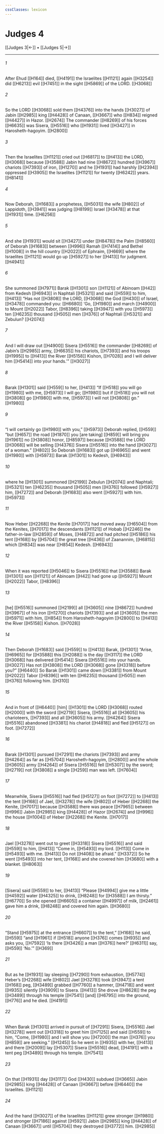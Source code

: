 ```yaml
---
cssClasses: lexicon
---
```


# Judges 4

[[Judges 3|←]] • [[Judges 5|→]]

---

###### 1
After Ehud [[H164]] died, [[H4191]] the Israelites [[H1121]] again [[H3254]] did [[H6213]] evil [[H7451]] in the sight [[H5869]] of the LORD. [[H3068]]

###### 2
So the LORD [[H3068]] sold them [[H4376]] into the hands [[H3027]] of Jabin [[H2985]] king [[H4428]] of Canaan, [[H3667]] who [[H834]] reigned [[H4427]] in Hazor. [[H2674]] The commander [[H8269]] of his forces [[H6635]] was Sisera, [[H5516]] who [[H1931]] lived [[H3427]] in Harosheth-hagoyim. [[H2800]]

###### 3
Then the Israelites [[H1121]] cried out [[H6817]] to [[H413]] the LORD, [[H3068]] because [[H3588]] Jabin had  nine [[H8672]] hundred [[H3967]] chariots [[H7393]] of iron, [[H1270]] and he [[H1931]] had harshly [[H2394]] oppressed [[H3905]] the Israelites [[H1121]] for twenty [[H6242]] years. [[H8141]]

###### 4
Now Deborah, [[H1683]] a prophetess, [[H5031]] the wife [[H802]] of Lappidoth, [[H3941]] was judging [[H8199]] Israel [[H3478]] at that [[H1931]] time. [[H6256]]

###### 5
And she [[H1931]] would sit [[H3427]] under [[H8478]] the Palm [[H8560]] of Deborah [[H1683]] between [[H996]] Ramah [[H7414]] and Bethel [[H1008]] in the hill country [[H2022]] of Ephraim, [[H669]] where the Israelites [[H1121]] would go up [[H5927]] to her [[H413]] for judgment. [[H4941]]

###### 6
She summoned [[H7971]] Barak [[H1301]] son [[H1121]] of Abinoam [[H42]] from Kedesh [[H6943]] in Naphtali [[H5321]] and said [[H559]] to him, [[H413]] “Has not [[H3808]] the LORD, [[H3068]] the God [[H430]] of Israel, [[H3478]] commanded you: [[H6680]] ‘Go, [[H1980]] and march [[H4900]] to Mount [[H2022]] Tabor, [[H8396]] taking [[H3947]] with you [[H5973]] ten [[H6235]] thousand [[H505]] men [[H376]] of Naphtali [[H5321]] and Zebulun? [[H2074]]

###### 7
And I will draw out [[H4900]] Sisera [[H5516]] the commander [[H8269]] of Jabin’s [[H2985]] army, [[H6635]] his chariots, [[H7393]] and his troops [[H1995]] to [[H413]] the River [[H5158]] Kishon, [[H7028]] and I will deliver him [[H5414]] into your hands.’” [[H3027]]

###### 8
Barak [[H1301]] said [[H559]] to her, [[H413]] “If [[H518]] you will go [[H1980]] with me, [[H5973]] I will go; [[H1980]] but if [[H518]] you will not [[H3808]] go [[H1980]] with me, [[H5973]] I will not [[H3808]] go.” [[H1980]]

###### 9
“I will certainly go [[H1980]] with you,” [[H5973]] Deborah replied, [[H559]] “but [[H657]] the road [[H1870]] you [are taking] [[H859]] will bring you [[H1961]] no [[H3808]] honor, [[H8597]] because [[H3588]] the LORD [[H3068]] will be selling [[H4376]] Sisera [[H5516]] into the hand [[H3027]] of a woman.” [[H802]] So Deborah [[H1683]] got up [[H6965]] and went [[H1980]] with [[H5973]] Barak [[H1301]] to Kedesh, [[H6943]]

###### 10
where he [[H1301]] summoned [[H2199]] Zebulun [[H2074]] and Naphtali; [[H5321]] ten [[H6235]] thousand [[H505]] men [[H376]] followed [[H5927]] him, [[H7272]] and Deborah [[H1683]] also went [[H5927]] with him. [[H5973]]

###### 11
Now Heber [[H2268]] the Kenite [[H7017]] had moved away [[H6504]] from the Kenites, [[H7017]] the descendants [[H1121]] of Hobab [[H2246]] the father-in-law [[H2859]] of Moses, [[H4872]] and had pitched [[H5186]] his tent [[H168]] by [[H5704]] the great tree [[H436]] of Zaanannim, [[H6815]] which [[H834]] was near [[H854]] Kedesh. [[H6943]]

###### 12
When it was reported [[H5046]] to Sisera [[H5516]] that [[H3588]] Barak [[H1301]] son [[H1121]] of Abinoam [[H42]] had gone up [[H5927]] Mount [[H2022]] Tabor, [[H8396]]

###### 13
[he] [[H5516]] summoned [[H2199]] all [[H3605]] nine [[H8672]] hundred [[H3967]] of his iron [[H1270]] chariots [[H7393]] and all [[H3605]] the men [[H5971]] with him, [[H854]] from Harosheth-hagoyim [[H2800]] to [[H413]] the River [[H5158]] Kishon. [[H7028]]

###### 14
Then Deborah [[H1683]] said [[H559]] to [[H413]] Barak, [[H1301]] “Arise, [[H6965]] for [[H3588]] this [[H2088]] is the day [[H3117]] the LORD [[H3068]] has delivered [[H5414]] Sisera [[H5516]] into your hands. [[H3027]] Has not [[H3808]] the LORD [[H3068]] gone [[H3318]] before you?” [[H6440]] So Barak [[H1301]] came down [[H3381]] from Mount [[H2022]] Tabor [[H8396]] with ten [[H6235]] thousand [[H505]] men [[H376]] following him. [[H310]]

###### 15
And in front of [[H6440]] [him] [[H1301]] the LORD [[H3068]] routed [[H2000]] with the sword [[H2719]] Sisera, [[H5516]] all [[H3605]] his charioteers, [[H7393]] and all [[H3605]] his army. [[H4264]] Sisera [[H5516]] abandoned [[H3381]] his chariot [[H4818]] and fled [[H5127]] on foot. [[H7272]]

###### 16
Barak [[H1301]] pursued [[H7291]] the chariots [[H7393]] and army [[H4264]] as far as [[H5704]] Harosheth-hagoyim, [[H2800]] and the whole [[H3605]] army [[H4264]] of Sisera [[H5516]] fell [[H5307]] by the sword; [[H2719]] not [[H3808]] a single [[H259]] man was left. [[H7604]]

###### 17
Meanwhile, Sisera [[H5516]] had fled [[H5127]] on foot [[H7272]] to [[H413]] the tent [[H168]] of Jael, [[H3278]] the wife [[H802]] of Heber [[H2268]] the Kenite, [[H7017]] because [[H3588]] there was peace [[H7965]] between [[H996]] Jabin [[H2985]] king [[H4428]] of Hazor [[H2674]] and [[H996]] the house [[H1004]] of Heber [[H2268]] the Kenite. [[H7017]]

###### 18
Jael [[H3278]] went out to greet [[H3318]] Sisera [[H5516]] and said [[H559]] to him, [[H413]] “Come in, [[H5493]] my lord. [[H113]] Come in [[H5493]] with me. [[H413]] Do not [[H408]] be afraid.” [[H3372]] So he went [[H5493]] into her tent, [[H168]] and she covered him [[H3680]] with a blanket. [[H8063]]

###### 19
[Sisera] said [[H559]] to her, [[H413]] “Please [[H4994]] give me a little [[H4592]] water [[H4325]] to drink, [[H8248]] for [[H3588]] I am thirsty.” [[H6770]] So she opened [[H6605]] a container [[H4997]] of milk, [[H2461]] gave him a drink, [[H8248]] and covered him again. [[H3680]]

###### 20
“Stand [[H5975]] at the entrance [[H6607]] to the tent,” [[H168]] he said, [[H559]] “and [[H1961]] if [[H518]] anyone [[H376]] comes [[H935]] and asks you, [[H7592]] ‘Is there [[H3426]] a man [[H376]] here?’ [[H6311]] say, [[H559]] ‘No.’” [[H369]]

###### 21
But as he [[H1931]] lay sleeping [[H7290]] from exhaustion, [[H5774]] Heber’s [[H2268]] wife [[H802]] Jael [[H3278]] took [[H3947]] a tent [[H168]] peg, [[H3489]] grabbed [[H7760]] a hammer, [[H4718]] and went [[H935]] silently [[H3909]] to Sisera. [[H413]] She drove [[H8628]] the peg [[H3489]] through his temple [[H7541]] [and] [[H6795]] into the ground, [[H776]] and he died. [[H4191]]

###### 22
When Barak [[H1301]] arrived in pursuit of [[H7291]] Sisera, [[H5516]] Jael [[H3278]] went out [[H3318]] to greet him [[H7125]] and said [[H559]] to him,  “Come, [[H1980]] and I will show you [[H7200]] the man [[H376]] you [[H859]] are seeking.” [[H1245]] So he went in [[H935]] with her, [[H413]] and there [[H2009]] lay [[H5307]] Sisera [[H5516]] dead, [[H4191]] with a tent peg [[H3489]] through his temple. [[H7541]]

###### 23
On that [[H1931]] day [[H3117]] God [[H430]] subdued [[H3665]] Jabin [[H2985]] king [[H4428]] of Canaan [[H3667]] before [[H6440]] the Israelites. [[H1121]]

###### 24
And the hand [[H3027]] of the Israelites [[H1121]] grew stronger [[H1980]] and stronger [[H7186]] against [[H5921]] Jabin [[H2985]] king [[H4428]] of Canaan [[H3667]] until [[H5704]] they destroyed [[H3772]] him. [[H2985]]

